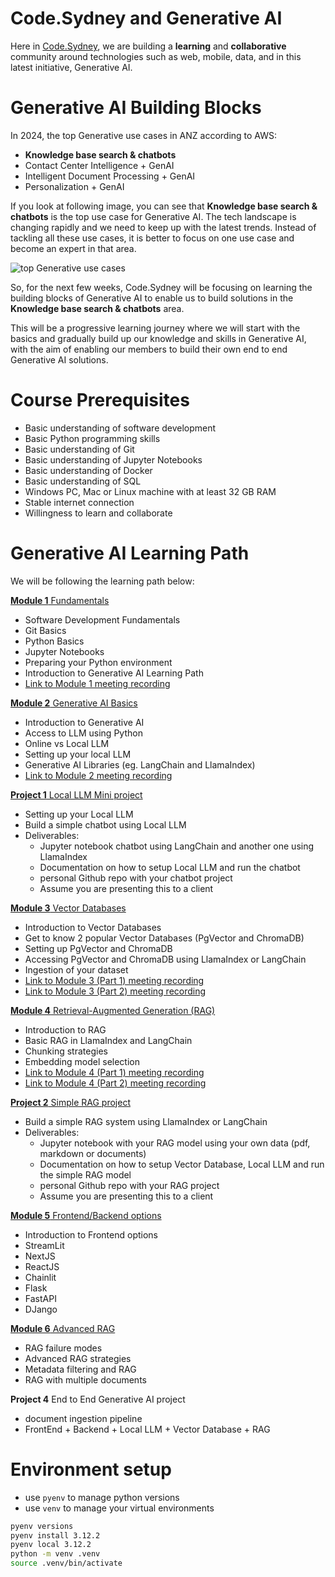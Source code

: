 # Code.Sydney and Generative AI

Here in [Code.Sydney](https://www.code.sydney/), we are building a **learning** and **collaborative** community around technologies such as web, mobile, data, and in this latest initiative, Generative AI.

# Generative AI Building Blocks

In 2024, the top Generative use cases in ANZ according to AWS:

- **Knowledge base search & chatbots**
- Contact Center Intelligence + GenAI
- Intelligent Document Processing + GenAI
- Personalization + GenAI

If you look at following image, you can see that **Knowledge base search & chatbots** is the top use case for Generative AI. The tech landscape is changing rapidly and we need to keep up with the latest trends. Instead of tackling all these use cases, it is better to focus on one use case and become an expert in that area.

![top Generative use cases](./images/aws-anz-top-use-cases-gen-ai.png)

So, for the next few weeks, Code.Sydney will be focusing on learning the building blocks of Generative AI to enable us to build solutions in the **Knowledge base search & chatbots** area.

This will be a progressive learning journey where we will start with the basics and gradually build up our knowledge and skills in Generative AI, with the aim of enabling our members to build their own end to end Generative AI solutions.

# Course Prerequisites
- Basic understanding of software development
- Basic Python programming skills
- Basic understanding of Git
- Basic understanding of Jupyter Notebooks
- Basic understanding of Docker
- Basic understanding of SQL
- Windows PC, Mac or Linux machine with at least 32 GB RAM
- Stable internet connection
- Willingness to learn and collaborate

# Generative AI Learning Path

We will be following the learning path below:

[**Module 1** Fundamentals](module-1/README.md)
- Software Development Fundamentals
- Git Basics
- Python Basics
- Jupyter Notebooks
- Preparing your Python environment
- Introduction to Generative AI Learning Path
- [Link to Module 1 meeting recording](https://youtu.be/9OZg8e0LGvc?feature=shared)  

[**Module 2** Generative AI Basics](module-2/README.md)
- Introduction to Generative AI
- Access to LLM using Python
- Online vs Local LLM
- Setting up your local LLM
- Generative AI Libraries (eg. LangChain and LlamaIndex)
- [Link to Module 2 meeting recording](https://www.youtube.com/watch?v=WtCdTQ_ZUT8)

[**Project 1** Local LLM Mini project](.)
- Setting up your Local LLM
- Build a simple chatbot using Local LLM
- Deliverables:
    - Jupyter notebook chatbot using LangChain and another one using LlamaIndex
    - Documentation on how to setup Local LLM and run the chatbot
    - personal Github repo with your chatbot project
    - Assume you are presenting this to a client

[**Module 3** Vector Databases](module-3/README.md)
- Introduction to Vector Databases
- Get to know 2 popular Vector Databases (PgVector and ChromaDB)
- Setting up PgVector and ChromaDB
- Accessing PgVector and ChromaDB using LlamaIndex or LangChain
- Ingestion of your dataset
- [Link to Module 3 (Part 1) meeting recording](https://www.youtube.com/watch?v=XhunATKWT78)
- [Link to Module 3 (Part 2) meeting recording](https://youtu.be/YWcQtjRePGg)

[**Module 4** Retrieval-Augmented Generation (RAG)](module-4/README.md)
- Introduction to RAG
- Basic RAG in LlamaIndex and LangChain
- Chunking strategies
- Embedding model selection
- [Link to Module 4 (Part 1) meeting recording](https://youtu.be/j6ypyScIH9M)
- [Link to Module 4 (Part 2) meeting recording](https://youtu.be/GbG2PGlBS3k)

[**Project 2** Simple RAG project](.)
- Build a simple RAG system using LlamaIndex or LangChain
- Deliverables:
    - Jupyter notebook with your RAG model using your own data (pdf, markdown or documents)
    - Documentation on how to setup Vector Database, Local LLM and run the simple RAG model
    - personal Github repo with your RAG project
    - Assume you are presenting this to a client

[**Module 5** Frontend/Backend options](module-5/README.md)
- Introduction to Frontend options
- StreamLit
- NextJS
- ReactJS
- Chainlit
- Flask
- FastAPI
- DJango

[**Module 6** Advanced RAG](module-6/README.md)
- RAG failure modes
- Advanced RAG strategies
- Metadata filtering and RAG
- RAG with multiple documents

**Project 4** End to End Generative AI project
- document ingestion pipeline
- FrontEnd + Backend + Local LLM + Vector Database + RAG

# Environment setup
- use `pyenv` to manage python versions
- use `venv` to manage your virtual environments

```bash
pyenv versions
pyenv install 3.12.2
pyenv local 3.12.2
python -m venv .venv
source .venv/bin/activate
``` 
